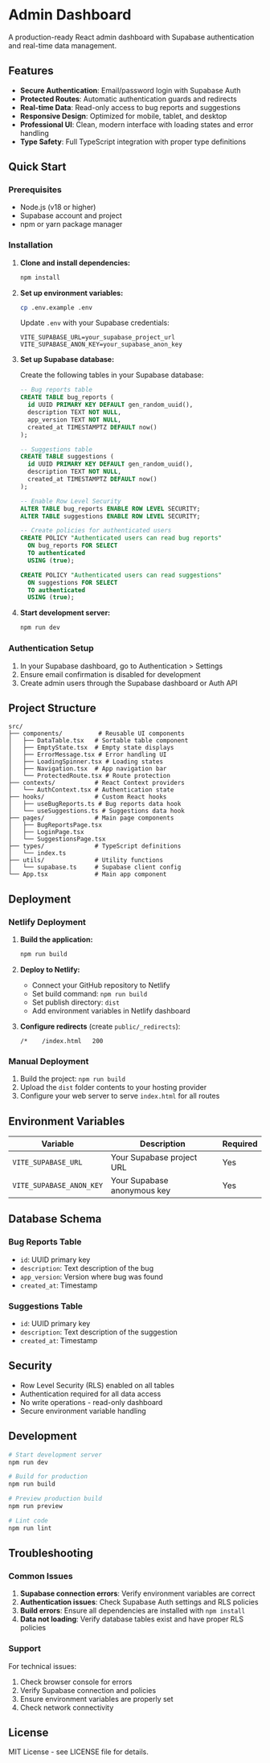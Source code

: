 # Admin Dashboard

A production-ready React admin dashboard with Supabase authentication and real-time data management.

## Features

- **Secure Authentication**: Email/password login with Supabase Auth
- **Protected Routes**: Automatic authentication guards and redirects
- **Real-time Data**: Read-only access to bug reports and suggestions
- **Responsive Design**: Optimized for mobile, tablet, and desktop
- **Professional UI**: Clean, modern interface with loading states and error handling
- **Type Safety**: Full TypeScript integration with proper type definitions

## Quick Start

### Prerequisites

- Node.js (v18 or higher)
- Supabase account and project
- npm or yarn package manager

### Installation

1. **Clone and install dependencies:**
   ```bash
   npm install
   ```

2. **Set up environment variables:**
   ```bash
   cp .env.example .env
   ```
   
   Update `.env` with your Supabase credentials:
   ```
   VITE_SUPABASE_URL=your_supabase_project_url
   VITE_SUPABASE_ANON_KEY=your_supabase_anon_key
   ```

3. **Set up Supabase database:**
   
   Create the following tables in your Supabase database:

   ```sql
   -- Bug reports table
   CREATE TABLE bug_reports (
     id UUID PRIMARY KEY DEFAULT gen_random_uuid(),
     description TEXT NOT NULL,
     app_version TEXT NOT NULL,
     created_at TIMESTAMPTZ DEFAULT now()
   );

   -- Suggestions table  
   CREATE TABLE suggestions (
     id UUID PRIMARY KEY DEFAULT gen_random_uuid(),
     description TEXT NOT NULL,
     created_at TIMESTAMPTZ DEFAULT now()
   );

   -- Enable Row Level Security
   ALTER TABLE bug_reports ENABLE ROW LEVEL SECURITY;
   ALTER TABLE suggestions ENABLE ROW LEVEL SECURITY;

   -- Create policies for authenticated users
   CREATE POLICY "Authenticated users can read bug reports"
     ON bug_reports FOR SELECT
     TO authenticated
     USING (true);

   CREATE POLICY "Authenticated users can read suggestions"
     ON suggestions FOR SELECT  
     TO authenticated
     USING (true);
   ```

4. **Start development server:**
   ```bash
   npm run dev
   ```

### Authentication Setup

1. In your Supabase dashboard, go to Authentication > Settings
2. Ensure email confirmation is disabled for development
3. Create admin users through the Supabase dashboard or Auth API

## Project Structure

```
src/
├── components/          # Reusable UI components
│   ├── DataTable.tsx   # Sortable table component
│   ├── EmptyState.tsx  # Empty state displays
│   ├── ErrorMessage.tsx # Error handling UI
│   ├── LoadingSpinner.tsx # Loading states
│   ├── Navigation.tsx  # App navigation bar
│   └── ProtectedRoute.tsx # Route protection
├── contexts/           # React Context providers
│   └── AuthContext.tsx # Authentication state
├── hooks/              # Custom React hooks
│   ├── useBugReports.ts # Bug reports data hook
│   └── useSuggestions.ts # Suggestions data hook
├── pages/              # Main page components
│   ├── BugReportsPage.tsx
│   ├── LoginPage.tsx
│   └── SuggestionsPage.tsx
├── types/              # TypeScript definitions
│   └── index.ts
├── utils/              # Utility functions
│   └── supabase.ts     # Supabase client config
└── App.tsx             # Main app component
```

## Deployment

### Netlify Deployment

1. **Build the application:**
   ```bash
   npm run build
   ```

2. **Deploy to Netlify:**
   - Connect your GitHub repository to Netlify
   - Set build command: `npm run build`
   - Set publish directory: `dist`
   - Add environment variables in Netlify dashboard

3. **Configure redirects** (create `public/_redirects`):
   ```
   /*    /index.html   200
   ```

### Manual Deployment

1. Build the project: `npm run build`
2. Upload the `dist` folder contents to your hosting provider
3. Configure your web server to serve `index.html` for all routes

## Environment Variables

| Variable | Description | Required |
|----------|-------------|----------|
| `VITE_SUPABASE_URL` | Your Supabase project URL | Yes |
| `VITE_SUPABASE_ANON_KEY` | Your Supabase anonymous key | Yes |

## Database Schema

### Bug Reports Table
- `id`: UUID primary key
- `description`: Text description of the bug
- `app_version`: Version where bug was found
- `created_at`: Timestamp

### Suggestions Table
- `id`: UUID primary key  
- `description`: Text description of the suggestion
- `created_at`: Timestamp

## Security

- Row Level Security (RLS) enabled on all tables
- Authentication required for all data access
- No write operations - read-only dashboard
- Secure environment variable handling

## Development

```bash
# Start development server
npm run dev

# Build for production
npm run build

# Preview production build
npm run preview

# Lint code
npm run lint
```

## Troubleshooting

### Common Issues

1. **Supabase connection errors**: Verify environment variables are correct
2. **Authentication issues**: Check Supabase Auth settings and RLS policies  
3. **Build errors**: Ensure all dependencies are installed with `npm install`
4. **Data not loading**: Verify database tables exist and have proper RLS policies

### Support

For technical issues:
1. Check browser console for errors
2. Verify Supabase connection and policies
3. Ensure environment variables are properly set
4. Check network connectivity

## License

MIT License - see LICENSE file for details.